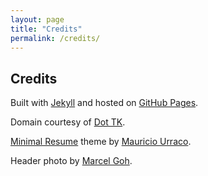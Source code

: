 ```yaml
---
layout: page
title: "Credits"
permalink: /credits/
---
```


## Credits

Built with [Jekyll](https://jekyllrb.com) and hosted on [GitHub Pages](https://pages.github.com).

Domain courtesy of [Dot TK](http://www.dot.tk).

[Minimal Resume](https://github.com/murraco/jekyll-theme-minimal-resume) theme by [Mauricio Urraco](https://github.com/murraco).

Header photo by [Marcel Goh](https://marcelgoh.ca).
